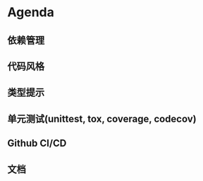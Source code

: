 # Agenda


## 依赖管理
## 代码风格
## 类型提示

## 单元测试(unittest, tox, coverage, codecov)
## Github CI/CD
## 文档

<!--

我们将从依赖管理问题开始
依赖管理上我们有两个主要问题
一是冲突隔离
二是依赖解析

我们首先介绍依赖地狱的概念
解决依赖地狱的方法即使用虚拟环境
我们将介绍三种虚拟环境方案

然后我们介绍基于语义的版本管理
这是通过工具实现依赖管理的基础

最后介绍实现依赖管理和项目管理的工具 poetry

代码风格和类型提示上
我们主要介绍
这两个概念是什么含义
相关标准是什么
有哪些工具来实现它

在单元测试上
我们将介绍python的单元测试框架
重点介绍Mock
然后是矩阵测试框架tox
以及我们如何衡量代码和测试的质量
即coverage和codecov

第5部分是如何通过github进行CI/CD
这里简单介绍下它的actions文件的语法

最后，我们介绍如何写作技术文档
以及如何发布到网上

我们今天讲解的内容
基本上就是社区最佳实践
而且重重要的是
我们不仅仅是从理念上提倡这些标准和实践
我们更是通过一系列的工具
将这些标准和实践模板化、强制化
从而使得项目的开发者能自觉遵守
也容易遵守

我们今天的分享
大家只需要了解基本框架和概念即可
全部的内容
它包含的技术细节比较多
我有写一本书专门讲这方面的内容
将由机械工业出版社出版
得到出版方允许
我是可以在自媒体上发布相关内容的
当然没有得到发布全文PDF的权限
感兴趣的同学可以关注公众号看看
-->
